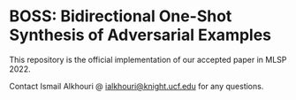 # BOSS: Bidirectional One-Shot Synthesis of Adversarial Examples

This repository is the official implementation of our accepted paper in MLSP 2022. 

Contact Ismail Alkhouri @ ialkhouri@knight.ucf.edu for any questions. 


